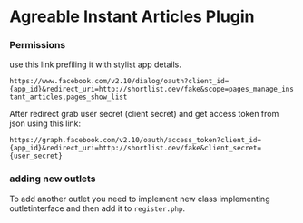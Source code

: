 Agreable Instant Articles Plugin
===============

### Permissions

use this link prefiling it with stylist app details. 

`https://www.facebook.com/v2.10/dialog/oauth?client_id={app_id}&redirect_uri=http://shortlist.dev/fake&scope=pages_manage_instant_articles,pages_show_list`

After redirect grab user secret (client secret) and get access token from json using this link:

`https://graph.facebook.com/v2.10/oauth/access_token?client_id={app_id}&redirect_uri=http://shortlist.dev/fake&client_secret={user_secret}`

### adding new outlets

To add another outlet you need to implement new class implementing outletinterface and then add it to `register.php`. 
